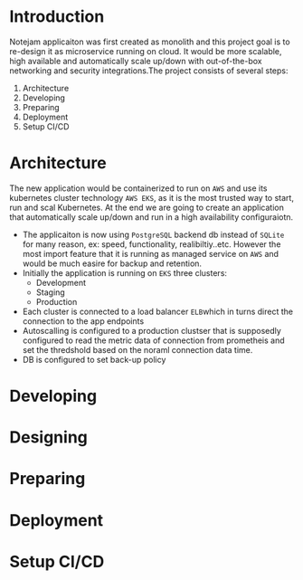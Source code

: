 # Introduction #
Notejam applicaiton was first created as monolith and this project goal is to re-design it as microservice running on cloud. It would be more scalable, high available and automatically scale up/down with out-of-the-box networking and security integrations.The project consists of several steps:
1. Architecture
2. Developing
3. Preparing
4. Deployment
5. Setup CI/CD
# Architecture #
The new application would be containerized to run on `AWS` and use its kubernetes cluster technology `AWS EKS`, as it is the most trusted way to start, run and scal Kubernetes. At the end we are going to create an application that automatically scale up/down and run in a high availability configuraiotn.
* The applicaiton is now using `PostgreSQL` backend db instead  of `SQLite` for many reason, ex: speed, functionality, realibiltiy..etc. However the most import feature that it is running as managed service on `AWS` and would be much easire for backup and retention.
* Initially the application is running on `EKS` three clusters:
    - Development
    - Staging
    - Production
* Each cluster is connected to a load balancer `ELB`which in turns direct the connection to the app endpoints
* Autoscalling is configured to a production clustser that is supposedly configured to read the metric data of connection from prometheis and set the thredshold based on the noraml connection data time.
* DB is configured to set back-up policy 
# Developing #




# Designing #
# Preparing #
# Deployment #
# Setup CI/CD #


